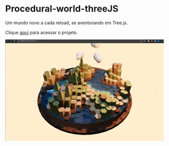 # Procedural-world-threeJS

Um mundo novo a cada reload, se aventurando em Tree.js. 

Clique <a href="">aqui</a> para acessar o projeto.

<img src="procedural.gif">
 
